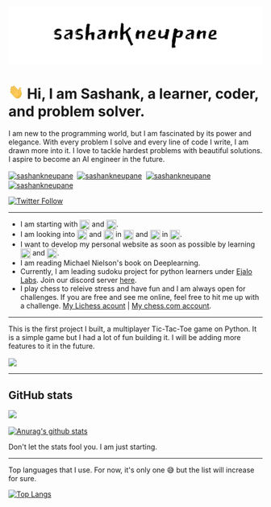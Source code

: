 <img align = "center" src= assets/images/logo0.png>


<h1> <img src="https://raw.githubusercontent.com/basnetsoyuj/basnetsoyuj/master/assets/images/wave.gif" width="30px"/> Hi, I am Sashank, a <b>learner</b>, <b>coder</b>, and <b>problem solver</b>. </h1>
 

<p> I am new to the programming world, but I am fascinated by its power and elegance. With every problem I solve and every line of code I write, I am drawn more into it. I love to tackle hardest problems with beautiful solutions. I aspire to become an AI engineer in the future. </p>

<a href="https://twitter.com/SashankNeupane1" target="blank"><img align="center" src="https://simpleicons.org/icons/twitter.svg" alt="sashankneupane" height="25" width="25" /></a>&nbsp;&nbsp;<a href="https://www.linkedin.com/in/sashank-neupane-8b4330192/" target="blank"><img align="center" src="https://simpleicons.org/icons/linkedin.svg" alt="sashankneupane" height="25" width="25" /></a>&nbsp;&nbsp;<a href="https://www.instagram.com/neupanesashank/" target="blank"><img align="center" src="https://simpleicons.org/icons/instagram.svg" alt="sashankneupane" height="25" width="25" /></a>&nbsp;&nbsp;<a href="mailto:sashankneupane7@gmail.com"><img align="center" src="https://simpleicons.org/icons/gmail.svg" alt="sashankneupane" height="25" width="25" /></a>

[![Twitter Follow](https://img.shields.io/twitter/follow/sashankneupane1?label=Follow&style=social)](https://twitter.com/sashankneupane1)

---

- I am starting with <img align="center" src="https://simpleicons.org/icons/git.svg" height="20" width="20"> and <img align="center" src="https://simpleicons.org/icons/github.svg" height="20" width="20">. 
- I am looking into <img align="center" src="https://simpleicons.org/icons/numpy.svg" height="20" width="20"> and <img align="center" src="https://simpleicons.org/icons/pandas.svg" height="20" width="20"> in <img align="center" src="https://simpleicons.org/icons/python.svg" height="20" width="20"> and <img align="center" src="https://simpleicons.org/icons/react.svg" height="20" width="20"> in <img align="center" src="https://simpleicons.org/icons/javascript.svg" height="20" width="20">. 
- I want to develop my personal website as soon as possible by learning <img align="center" src="https://simpleicons.org/icons/react.svg" height="20" width="20"> and <img align="center" src="https://simpleicons.org/icons/gatsby.svg" height="20" width="20">.
- I am reading Michael Nielson's book on Deeplearning. 
- Currently, I am leading sudoku project for python learners under [Ejalo Labs](https://github.com/Ejalo-Labs). Join our discord server [here](https://discord.gg/2QhyAHd).
- I play chess to releive stress and have fun and I am always open for challenges. If you are free and see me online, feel free to hit me up with a challenge. <a href="https://lichess.org/@/sashankneupane">My Lichess acount</a> | <a href="https://www.chess.com/member/knahsas07">My chess.com account</a>.



<hr>

<p> This is the first project I built, a multiplayer Tic-Tac-Toe game on Python. It is a simple game but I had a lot of fun building it. I will be adding more features to it in the future.</p>

<a href="https://github.com/sashankneupane7/First-Project-Tic-Tac-Toe-game-">
  <img align="center" src="https://github-readme-stats.vercel.app/api/pin/?username=sashankneupane7&repo=First-Project-Tic-Tac-Toe-game-&show_owner=true&theme=radical" />
</a>


<hr/>

<h2 ><b>GitHub stats</b></h2>


![](https://komarev.com/ghpvc/?username=sashankneupane7)


[![Anurag's github stats](https://github-readme-stats.vercel.app/api?username=sashankneupane7&count_private=true&show_icons=true&theme=radical)](https://github.com/sashankneupane7)
<p>Don't let the stats fool you. I am just starting.</p>

----

<p> Top languages that I use. For now, it's only one 😅 but the list will increase for sure. </p>

[![Top Langs](https://github-readme-stats.vercel.app/api/top-langs/?username=sashankneupane7&layout=compact&theme=radical)](https://github.com/sashankneupane7)